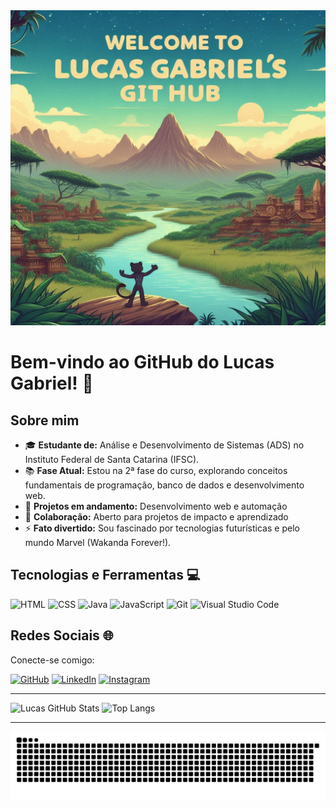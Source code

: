 <img src="./imagemwakada.png" alt="Bem-vindo ao GitHub do Lucas Gabriel" width="700">

# Bem-vindo ao GitHub do Lucas Gabriel! 👋

## Sobre mim
- 🎓 **Estudante de:** Análise e Desenvolvimento de Sistemas (ADS) no Instituto Federal de Santa Catarina (IFSC).
- 📚 **Fase Atual:** Estou na 2ª fase do curso, explorando conceitos fundamentais de programação, banco de dados e desenvolvimento web.
- 🌟 **Projetos em andamento:** Desenvolvimento web e automação
- 🤝 **Colaboração:** Aberto para projetos de impacto e aprendizado
- ⚡ **Fato divertido:** Sou fascinado por tecnologias futurísticas e pelo mundo Marvel (Wakanda Forever!).


## Tecnologias e Ferramentas 💻

![HTML](https://img.shields.io/badge/HTML-E34F26?style=for-the-badge&logo=html5&logoColor=white)
![CSS](https://img.shields.io/badge/CSS-1572B6?style=for-the-badge&logo=css3&logoColor=white)
![Java](https://img.shields.io/badge/Java-ED8B00?style=for-the-badge&logo=java&logoColor=white)
![JavaScript](https://img.shields.io/badge/JavaScript-F7DF1E?style=for-the-badge&logo=javascript&logoColor=black)
![Git](https://img.shields.io/badge/Git-F05032?style=for-the-badge&logo=git&logoColor=white)
![Visual Studio Code](https://img.shields.io/badge/VSCode-0078D4?style=for-the-badge&logo=visualstudiocode&logoColor=white)

## Redes Sociais 🌐
Conecte-se comigo:

[![GitHub](https://img.shields.io/badge/GitHub-000?style=for-the-badge&logo=github&logoColor=white)](https://github.com/lucasgdsilva)
[![LinkedIn](https://img.shields.io/badge/LinkedIn-0077B5?style=for-the-badge&logo=linkedin&logoColor=white)](https://www.linkedin.com/in/seu-usuario)
[![Instagram](https://img.shields.io/badge/Instagram-E4405F?style=for-the-badge&logo=instagram&logoColor=white)](https://instagram.com/seu-usuario)

---



![Lucas GitHub Stats](https://github-readme-stats.vercel.app/api?username=lucasgdsilva&show_icons=true&theme=chartreuse-dark)
![Top Langs](https://github-readme-stats.vercel.app/api/top-langs/?username=lucasgdsilva&layout=compact&theme=chartreuse-dark)

---

<picture align="center">     
  <source media="(prefers-color-scheme: dark)" srcset="https://raw.githubusercontent.com/victorlcrd/victorlcrd/output/github-contribution-grid-snake-dark.svg">
  <source media="(prefers-color-scheme: light)" srcset="https://raw.githubusercontent.com/victorlcrd/victorlcrd/output/github-contribution-grid-snake-dark.svg">
  <img align="center" alt="github contribution grid snake animation" src="https://raw.githubusercontent.com/victorlcrd/victorlcrd/output/github-contribution-grid-snake.svg">
</picture>
